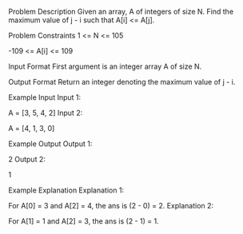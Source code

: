 <!-- https://www.geeksforgeeks.org/problems/maximum-index3307 -->

Problem Description
Given an array, A of integers of size N. Find the maximum value of j - i such that A[i] <= A[j].



Problem Constraints
1 <= N <= 105

-109 <= A[i] <= 109



Input Format
First argument is an integer array A of size N.



Output Format
Return an integer denoting the maximum value of j - i.



Example Input
Input 1:

A = [3, 5, 4, 2]
Input 2:

A = [4, 1, 3, 0]


Example Output
Output 1:

2
Output 2:

1


Example Explanation
Explanation 1:

For A[0] = 3 and A[2] = 4, the ans is (2 - 0) = 2. 
Explanation 2:

For A[1] = 1 and A[2] = 3, the ans is (2 - 1) = 1. 